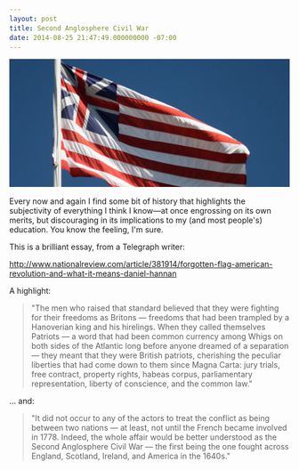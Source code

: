 ```yaml
---
layout: post
title: Second Anglosphere Civil War
date: 2014-08-25 21:47:49.000000000 -07:00
---
```

![cover](/assets/content/images/2014/Jul/Grand-Union-Flag.jpg)

Every now and again I find some bit of history that highlights the subjectivity of everything I think I know—at once engrossing on its own merits, but discouraging in its implications to my (and most people's) education. You know the feeling, I'm sure.

This is a brilliant essay, from a Telegraph writer:

http://www.nationalreview.com/article/381914/forgotten-flag-american-revolution-and-what-it-means-daniel-hannan

A highlight:

> "The men who raised that standard believed that they were fighting for their freedoms as Britons — freedoms that had been trampled by a Hanoverian king and his hirelings. When they called themselves Patriots — a word that had been common currency among Whigs on both sides of the Atlantic long before anyone dreamed of a separation — they meant that they were British patriots, cherishing the peculiar liberties that had come down to them since Magna Carta: jury trials, free contract, property rights, habeas corpus, parliamentary representation, liberty of conscience, and the common law."

... and:

> "It did not occur to any of the actors to treat the conflict as being between two nations — at least, not until the French became involved in 1778. Indeed, the whole affair would be better understood as the Second Anglosphere Civil War — the first being the one fought across England, Scotland, Ireland, and America in the 1640s."
